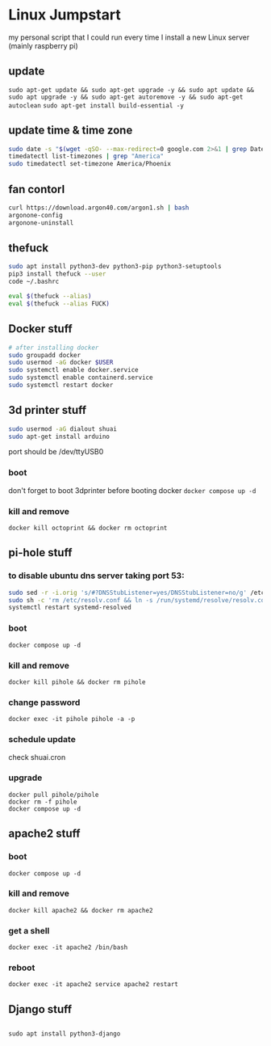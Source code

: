 # Linux Jumpstart
my personal script that I could run every time I install a new Linux server (mainly raspberry pi)

## update
`sudo apt-get update && sudo apt-get upgrade -y && sudo apt update && sudo apt upgrade -y && sudo apt-get autoremove -y && sudo apt-get autoclean`
`sudo apt-get install build-essential -y`

## update time & time zone
```bash
sudo date -s "$(wget -qSO- --max-redirect=0 google.com 2>&1 | grep Date: | cut -d' ' -f5-8)Z"
timedatectl list-timezones | grep "America"
sudo timedatectl set-timezone America/Phoenix
```

## fan contorl

```bash
curl https://download.argon40.com/argon1.sh | bash
argonone-config
argonone-uninstall
```

## thefuck
```bash
sudo apt install python3-dev python3-pip python3-setuptools
pip3 install thefuck --user
code ~/.bashrc
```
```bash
eval $(thefuck --alias)
eval $(thefuck --alias FUCK)
```

## Docker stuff
```bash
# after installing docker
sudo groupadd docker
sudo usermod -aG docker $USER
sudo systemctl enable docker.service
sudo systemctl enable containerd.service
sudo systemctl restart docker
```

## 3d printer stuff
```bash
sudo usermod -aG dialout shuai
sudo apt-get install arduino
```
port should be /dev/ttyUSB0

### boot
don't forget to boot 3dprinter before booting docker
`docker compose up -d`

### kill and remove
`docker kill octoprint && docker rm octoprint`


## pi-hole stuff

### to disable ubuntu dns server taking port 53:
```bash
sudo sed -r -i.orig 's/#?DNSStubListener=yes/DNSStubListener=no/g' /etc/systemd/resolved.conf
sudo sh -c 'rm /etc/resolv.conf && ln -s /run/systemd/resolve/resolv.conf /etc/resolv.conf'
systemctl restart systemd-resolved
```

### boot
`docker compose up -d`

### kill and remove
`docker kill pihole && docker rm pihole`

### change password
`docker exec -it pihole pihole -a -p`

### schedule update
check shuai.cron

### upgrade
```
docker pull pihole/pihole
docker rm -f pihole
docker compose up -d
```

## apache2 stuff

### boot
`docker compose up -d`

### kill and remove
`docker kill apache2 && docker rm apache2`

### get a shell
`docker exec -it apache2 /bin/bash`

### reboot
`docker exec -it apache2 service apache2 restart`


## Django stuff

##
`sudo apt install python3-django`

